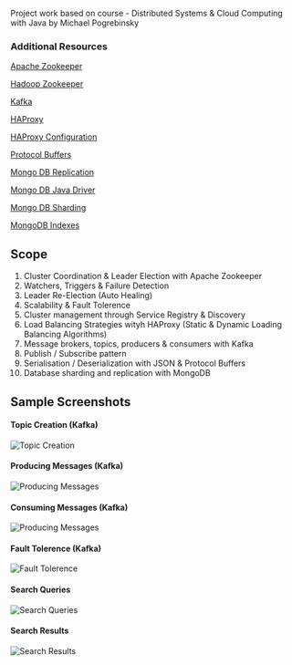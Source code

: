 Project work based on course - Distributed Systems & Cloud Computing with Java by Michael Pogrebinsky

### Additional Resources

[Apache Zookeeper](https://zookeeper.apache.org/doc/current/zookeeperAdmin.html)

[Hadoop Zookeeper](https://zookeeper.apache.org/doc/r3.3.3/zookeeperAdmin.html)

[Kafka](https://kafka.apache.org/)

[HAProxy](https://www.haproxy.org/)

[HAProxy Configuration](https://cbonte.github.io/haproxy-dconv/1.7/configuration.html#7.1)

[Protocol Buffers](https://protobuf.dev/overview/)

[Mongo DB Replication](https://mongodb.github.io/mongo-java-driver/3.4/driver/getting-started/quick-start/)

[Mongo DB Java Driver](https://mongodb.github.io/mongo-java-driver/3.4/driver/getting-started/quick-start/)

[Mongo DB Sharding](https://www.mongodb.com/docs/manual/sharding/)

[MongoDB Indexes](https://www.mongodb.com/docs/manual/indexes/)

## Scope

1. Cluster Coordination & Leader Election with Apache Zookeeper
1. Watchers, Triggers & Failure Detection
1. Leader Re-Election (Auto Healing)
1. Scalability & Fault Tolerence
1. Cluster management through Service Registry & Discovery
1. Load Balancing Strategies wityh HAProxy (Static & Dynamic Loading Balancing Algorithms)
1. Message brokers, topics, producers & consumers with Kafka
1. Publish / Subscribe pattern
1. Serialisation / Deserialization with JSON & Protocol Buffers
1. Database sharding and replication with MongoDB

## Sample Screenshots

#### Topic Creation (Kafka)

![Topic Creation](https://github.com/pj-mill/distributed-systems/blob/master/kafka/screenshots/kafka-topic-creation.PNG)

#### Producing Messages (Kafka)

![Producing Messages](https://github.com/pj-mill/distributed-systems/blob/master/kafka/screenshots/producing%20messages.PNG)

#### Consuming Messages (Kafka)

![Producing Messages](https://github.com/pj-mill/distributed-systems/blob/master/kafka/screenshots/consuming%20records.PNG)

#### Fault Tolerence (Kafka)

![Fault Tolerence](https://github.com/pj-mill/distributed-systems/blob/master/kafka/screenshots/kafka-fault-tolerance.PNG)

#### Search Queries

![Search Queries](https://github.com/pj-mill/distributed-systems/blob/master/dist-search-engine/screenshots/search-queries.PNG)

#### Search Results

![Search Results](https://github.com/pj-mill/distributed-systems/blob/master/dist-search-engine/screenshots/search-results.PNG)
